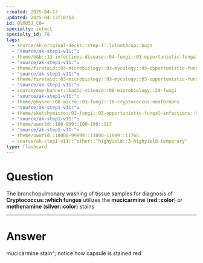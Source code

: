 ```yaml
---
created: 2025-04-13
updated: 2025-04-13T10:53
id: QlMU5J_C0=
specialty: infect
specialty_id: 78
tags:
  - source/ak-original-decks::step-1::lolnotacop::bugs
  - "source/ak-step1-v11:": 
  - theme/b&b::13-infectious-disease::04-fungi::03-opportunistic-fungal-infections
  - "source/ak-step1-v11:": 
  - theme/firstaid::03-microbiology::03-mycology::03-opportunistic-fungal-infections
  - "source/ak-step1-v11:": 
  - theme/firstaid::03-microbiology::03-mycology::03-opportunistic-fungal-infections::cryptococcus-neoformans
  - "source/ak-step1-v11:": 
  - source/ome-banner::basic-science::08-microbiology::29-fungi
  - "source/ak-step1-v11:": 
  - theme/physeo::06-micro::03-fungi::10-cryptococcus-neoformans
  - "source/ak-step1-v11:": 
  - theme/sketchymicro::02-fungi::03-opportunistic-fungal-infections::03-cryptococcus-neoformans
  - "source/ak-step1-v11:": 
  - theme/uworld::100-999::100-199::117
  - "source/ak-step1-v11:": 
  - theme/uworld::10000-99999::11000-11999::11765
  - source/ak-step1-v11::^other::^highyield::3-highyield-temporary"
type: flashcard
---
```


# Question
The bronchopulmonary washing of tissue samples for diagnosis of **Cryptococcus::which fungus** utilizes the **mucicarmine** (**red::color**) or **methenamine** (**silver::color**) stains

---

# Answer
mucicarmine stain^; notice how capsule is stained red